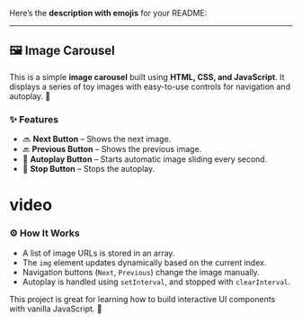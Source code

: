 Here’s the **description with emojis** for your README:

---

## 🖼️ Image Carousel

This is a simple **image carousel** built using **HTML, CSS, and JavaScript**. It displays a series of toy images with easy-to-use controls for navigation and autoplay. 🎠

### ✨ Features

* 🔜 **Next Button** – Shows the next image.
* 🔙 **Previous Button** – Shows the previous image.
* 🔁 **Autoplay Button** – Starts automatic image sliding every second.
* 🛑 **Stop Button** – Stops the autoplay.



# video 











### ⚙️ How It Works

* A list of image URLs is stored in an array.
* The `img` element updates dynamically based on the current index.
* Navigation buttons (`Next`, `Previous`) change the image manually.
* Autoplay is handled using `setInterval`, and stopped with `clearInterval`.

This project is great for learning how to build interactive UI components with vanilla JavaScript. 🚀
